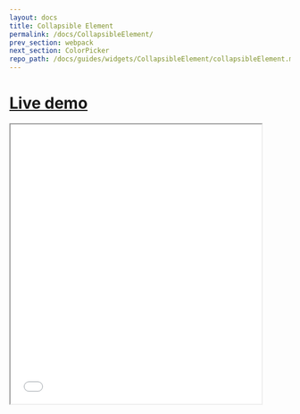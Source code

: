 ```yaml
---
layout: docs
title: Collapsible Element
permalink: /docs/CollapsibleElement/
prev_section: webpack
next_section: ColorPicker
repo_path: /docs/guides/widgets/CollapsibleElement/collapsibleElement.md
---
```


# [Live demo]({{site.baseurl}}/demo/CollapsibleElement)

<iframe src="{{site.baseurl}}/demo/CollapsibleElement" width="450px" height="500px">
</iframe>
